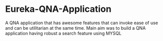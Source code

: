 # Eureka-QNA-Application
A QNA application that has awesome features that can invoke ease of use and can be utilitarian at the same time. Main aim was to build a QNA application having robust a search feature using MYSQL
